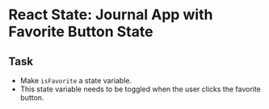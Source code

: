 # React State: Journal App with Favorite Button State

## Task

- Make `isFavorite` a state variable.
- This state variable needs to be toggled when the user clicks the favorite button.
